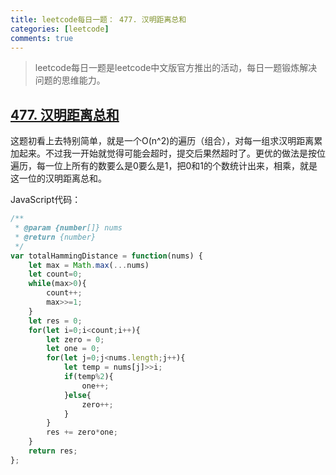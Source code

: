 ```yaml
---
title: leetcode每日一题： 477. 汉明距离总和
categories: [leetcode]
comments: true
---
```


> leetcode每日一题是leetcode中文版官方推出的活动，每日一题锻炼解决问题的思维能力。

## [477. 汉明距离总和](https://leetcode-cn.com/problems/total-hamming-distance/)

这题初看上去特别简单，就是一个O(n^2)的遍历（组合），对每一组求汉明距离累加起来。不过我一开始就觉得可能会超时，提交后果然超时了。更优的做法是按位遍历，每一位上所有的数要么是0要么是1，把0和1的个数统计出来，相乘，就是这一位的汉明距离总和。

<!--more-->

JavaScript代码：

```javascript
/**
 * @param {number[]} nums
 * @return {number}
 */
var totalHammingDistance = function(nums) {
    let max = Math.max(...nums)
    let count=0;
    while(max>0){
        count++;
        max>>=1;
    }
    let res = 0;
    for(let i=0;i<count;i++){
        let zero = 0;
        let one = 0;
        for(let j=0;j<nums.length;j++){
            let temp = nums[j]>>i;
            if(temp%2){
                one++;
            }else{
                zero++;
            }
        }
        res += zero*one;
    }
    return res;
};
```
